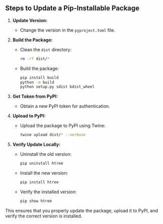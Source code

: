 ## Steps to Update a Pip-Installable Package

1. **Update Version:**
   - Change the version in the `pyproject.toml` file.

2. **Build the Package:**
   - Clean the `dist` directory:
     ```bash
     rm -rf dist/*
     ```
   - Build the package:
     ```bash
     pip install build 
     python -m build
     python setup.py sdist bdist_wheel
     ```

3. **Get Token from PyPI:**
   - Obtain a new PyPI token for authentication.

4. **Upload to PyPI:**
   - Upload the package to PyPI using Twine:
     ```bash
     twine upload dist/* --verbose
     ```

5. **Verify Update Locally:**
   - Uninstall the old version:
     ```bash
     pip uninstall htree
     ```
   - Install the new version:
     ```bash
     pip install htree
     ```
   - Verify the installed version:
     ```bash
     pip show htree
     ```

This ensures that you properly update the package, upload it to PyPI, and verify the correct version is installed.
